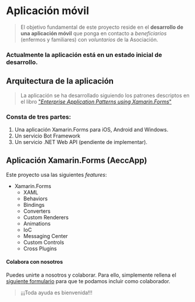 # Aplicación  móvil> El objetivo fundamental de este proyecto reside en el **desarrollo de una aplicación móvil** que ponga en contacto a *beneficiarios* (enfermos y familiares) con *voluntarios* de la Asociación.### Actualmente la aplicación está en un estado inicial de desarrollo.## Arquitectura de la aplicación> La aplicación se ha desarrollado siguiendo los patrones descriptos en el libro ["*Enterprise Application Patterns using Xamarin.Forms*"](https://developer.xamarin.com/guides/xamarin-forms/enterprise-application-patterns/)### Consta de tres partes:  1. Una aplicación Xamarin.Forms para iOS, Android and Windows.  2. Un servicio Bot Framework  3. Un servicio .NET Web API (pendiente de implementar).## Aplicación Xamarin.Forms (AeccApp)Este proyecto usa las siguientes *features*:* Xamarin.Forms  * XAML  * Behaviors  * Bindings  * Converters  * Custom Renderers  * Animations  * IoC  * Messaging Center  * Custom Controls  * Cross Plugins#### Colabora con nosotrosPuedes unirte a nosotros y colaborar. Para ello, simplemente rellena el [siguiente formulario](http://info.bravent.net/app-contra-el-cancer#gtco-about) para que te podamos incluir como colaborador.> ¡¡¡Toda ayuda es bienvenida!!!